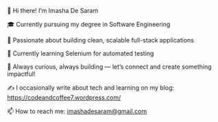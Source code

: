 👋 Hi there! I’m Imasha De Saram

🎓 Currently pursuing my degree in Software Engineering

👀 Passionate about building clean, scalable full-stack applications
    
🧪 Currently learning Selenium for automated testing

🚀 Always curious, always building — let’s connect and create something impactful!

✍️ I occasionally write about tech and learning on my blog: https://codeandcoffee7.wordpress.com/

📫 How to reach me: imashadesaram@gmail.com
